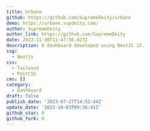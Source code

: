 ```yaml
---
title: Urbane
github: https://github.com/SupremeDeity/urbane
demo: https://urbane.supdeity.com/
author: SupremeDeity
author_link: https://github.com/SupremeDeity
date: 2023-11-30T11:47:56.027Z
description: A dashboard developed using NextJS 13.
ssg:
  - Nextjs
css:
  - Tailwind
  - PostCSS
cms: []
category:
  - Dashboard
draft: false
publish_date: '2023-07-27T14:52:44Z'
update_date: '2023-10-03T09:36:41Z'
github_star: 0
github_fork: 0
---
```

